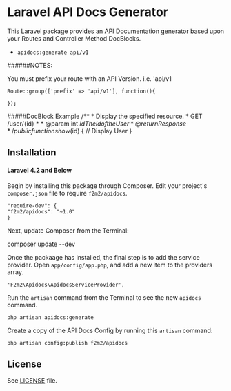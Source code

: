 
# Laravel API Docs Generator

This Laravel package provides an API Documentation generator based upon your Routes and Controller Method DocBlocks.

- `apidocs:generate api/v1`


######NOTES:

You must prefix your route with an API Version.  i.e. 'api/v1

    Route::group(['prefix' => 'api/v1'], function(){

    });

#####DocBlock Example
    /**
    * Display the specified resource.
    * GET /user/{id}
    *
    * @param  int  $id  The id of the User
    * @return Response
    */
    public function show($id)
    {
    // Display User
    }

## Installation

#### Laravel 4.2 and Below

Begin by installing this package through Composer. Edit your project's `composer.json` file to require `f2m2/apidocs`.

    "require-dev": {
    "f2m2/apidocs": "~1.0"
    }

Next, update Composer from the Terminal:

composer update --dev

Once the packaage has installed, the final step is to add the service provider. Open `app/config/app.php`, and add a new item to the providers array.

    'F2m2\Apidocs\ApidocsServiceProvider',

Run the `artisan` command from the Terminal to see the new `apidocs` command.

    php artisan apidocs:generate


Create a copy of the API Docs Config by running this `artisan` command:

    php artisan config:publish f2m2/apidocs


License
-------

See [LICENSE](LICENSE.md) file.


